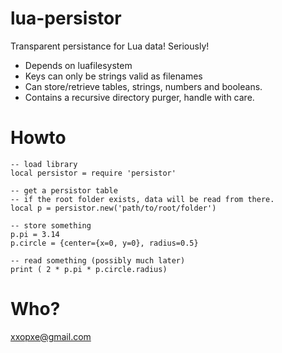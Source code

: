 lua-persistor
=============

Transparent persistance for Lua data! Seriously!

* Depends on luafilesystem
* Keys can only be strings valid as filenames
* Can store/retrieve tables, strings, numbers and booleans.
* Contains a recursive directory purger, handle with care.


Howto
=====

```
-- load library
local persistor = require 'persistor'

-- get a persistor table
-- if the root folder exists, data will be read from there.
local p = persistor.new('path/to/root/folder')

-- store something
p.pi = 3.14
p.circle = {center={x=0, y=0}, radius=0.5}

-- read something (possibly much later)
print ( 2 * p.pi * p.circle.radius)
```

Who?
====
xxopxe@gmail.com
